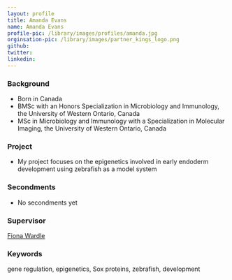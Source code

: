 ```yaml
---
layout: profile
title: Amanda Evans
name: Amanda Evans
profile-pic: /library/images/profiles/amanda.jpg
orginsation-pic: /library/images/partner_kings_logo.png
github:
twitter:
linkedin:
---
```

### Background
-   Born in Canada
-   BMSc with an Honors Specialization in Microbiology and Immunology, the University of Western Ontario, Canada
-   MSc in Microbiology and Immunology with a Specialization in Molecular Imaging, the University of Western Ontario, Canada

### Project
-   My project focuses on the epigenetics involved in early endoderm development using zebrafish as a model system

### Secondments
-   No secondments yet

### Supervisor
[Fiona Wardle](https://www.kcl.ac.uk/lsm/research/divisions/randall/research/sections/signalling/wardle/index.aspx)

### Keywords
gene regulation, epigenetics, Sox proteins, zebrafish, development
